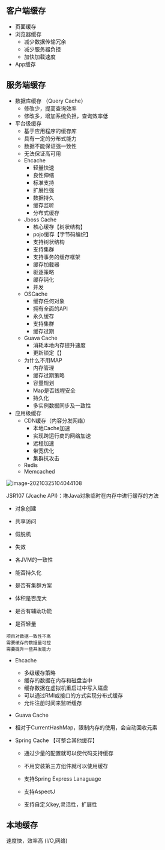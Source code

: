 ## 客户端缓存

- 页面缓存
- 浏览器缓存
  - 减少数据传输冗余
  - 减少服务器负担
  - 加快加载速度
- App缓存

## 服务端缓存

- 数据库缓存 （Query Cache）
  - 修改少，提高查询效率
  - 修改多，增加系统负担，查询效率低
- 平台级缓存
  - 基于应用程序的缓存库
  - 具有一定的分布式能力
  - 数据不能保证强一致性
  - 无法保证高可用
  - Ehcache
    - 轻量快速
    - 良性伸缩
    - 标准支持
    - 扩展性强
    - 数据持久
    - 缓存监听
    - 分布式缓存
  - Jboss Cache
    - 核心缓存【树状结构】
    - pojo缓存【字节码编织】
    -  支持树状结构
    - 支持集群
    - 支持事务的缓存框架
    - 缓存加载器
    - 驱逐策略
    - 缓存钝化
    - 并发
  - OSCache
    - 缓存任何对象
    - 拥有全面的API
    - 永久缓存
    - 支持集群
    - 缓存过期
  - Guava Cache
    - 消耗本地内存提升速度
    - 更新锁定【】
  - 为什么不用MAP
    - 内存管理
    - 缓存过期策略
    - 容量规划
    - Map是否线程安全
    - 持久化
    - 多实例数据同步及一致性
- 应用级缓存
  - CDN缓存（内容分发网络）
    - 本地Cache加速
    - 实现跨运行商的网络加速
    - 远程加速
    - 带宽优化
    - 集群抗攻击
  - Redis
  - Memcached

![image-20210325104044108](..\..\\resources\images\cache.png)



JSR107 (Jcache API)：堆Java对象临时在内存中进行缓存的方法

- 对象创建
- 共享访问
- 假脱机
- 失效
- 各JVM的一致性



- 能否持久化
- 是否有集群方案
- 体积是否庞大
- 是否有辅助功能
- 是否轻量



```
项目对数据一致性不高
需要缓存的数据量可控
需要提升一些并发能力
```

- Ehcache
  - 多级缓存策略
  - 缓存的数据在内存和磁盘当中
  - 缓存数据在虚拟机重启过中写入磁盘
  - 可以通过RMI或接口的方式实现分布式缓存
  - 允许注册时间来监听缓存

- Guava Cache
  
- 相对于CurrentHashMap，限制内存的使用，会自动回收元素
  
- Spring Cache 【可整合其他缓存】

  - 通过少量的配置就可以使代码支持缓存

  - 不用安装第三方组件就可以使用缓存

  - 支持Spring Express Lanaguage

  - 支持AspectJ

  - 支持自定义key,灵活性，扩展性

    



## 本地缓存

速度快，效率高 (I/O,网络)

